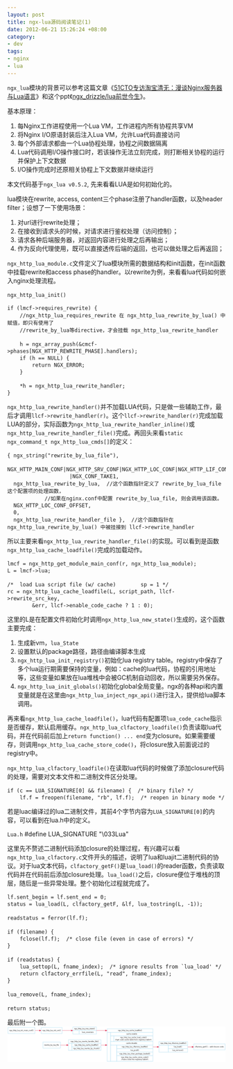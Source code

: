 ```yaml
--- 
layout: post
title: ngx-lua源码阅读笔记(1)
date: 2012-06-21 15:26:24 +08:00
category:
- dev
tags:
- nginx
- lua
---
```

`ngx_lua`模块的背景可以参考这篇文章《<a href="http://os.51cto.com/art/201112/307610.htm">51CTO专访淘宝清无：漫谈Nginx服务器与Lua语言</a>》和这个ppt《<a href="https://docs.google.com/present/view?id=dddqrph4_23gmctkmcg&pli=1">ngx_drizzle/lua前世今生</a>》。

基本原理：

1. 每Nginx工作进程使用一个Lua VM，工作进程内所有协程共享VM
2. 将Nginx I/O原语封装后注入Lua VM，允许Lua代码直接访问
3. 每个外部请求都由一个Lua协程处理，协程之间数据隔离
4. Lua代码调用I/O操作接口时，若该操作无法立刻完成，则打断相关协程的运行并保护上下文数据
5. I/O操作完成时还原相关协程上下文数据并继续运行

本文代码基于`ngx_lua v0.5.2`, 先来看看LUA是如何初始化的。

lua模块在rewrite, access, content三个phase注册了handler函数，以及header filter；设想了一下使用场景：

1. 对url进行rewrite处理；
2. 在接收到请求头的时候，对请求进行鉴权处理（访问控制）；
3. 请求各种后端服务器，对返回内容进行处理之后再输出；
4. 作为反向代理使用，既可以直接透传后端的返回，也可以做处理之后再返回；

`ngx_http_lua_module.c`文件定义了lua模块所需的数据结构和init函数，在init函数中挂载rewrite和access phase的handler。以rewrite为例，来看看lua代码如何嵌入nginx处理流程。

`ngx_http_lua_init()`

    if (lmcf->requires_rewrite) {
        //ngx_http_lua_requires_rewrite 在 ngx_http_lua_rewrite_by_lua() 中赋值，即只有使用了
        //rewrite_by_lua等directive，才会挂载 ngx_http_lua_rewrite_handler
        
        h = ngx_array_push(&cmcf->phases[NGX_HTTP_REWRITE_PHASE].handlers);
        if (h == NULL) {
            return NGX_ERROR;
        }

        *h = ngx_http_lua_rewrite_handler;
    }
    
`ngx_http_lua_rewrite_handler()`并不加载LUA代码，只是做一些辅助工作，最后才调用`llcf->rewrite_handler(r)`。这个`llcf->rewrite_handler(r)`完成加载LUA的部分，实际函数为`ngx_http_lua_rewrite_handler_inline()`或`ngx_http_lua_rewrite_handler_file()`完成。再回头来看`static ngx_command_t ngx_http_lua_cmds[]`的定义：

    { ngx_string("rewrite_by_lua_file"),
      NGX_HTTP_MAIN_CONF|NGX_HTTP_SRV_CONF|NGX_HTTP_LOC_CONF|NGX_HTTP_LIF_CONF
                        |NGX_CONF_TAKE1,
      ngx_http_lua_rewrite_by_lua,  //这个函数指针定义了 rewrite_by_lua_file 这个配置项的处理函数，
                //如果在nginx.conf中配置 rewrite_by_lua_file, 则会调用该函数。
      NGX_HTTP_LOC_CONF_OFFSET,
      0,
      ngx_http_lua_rewrite_handler_file },  //这个函数指针在 ngx_http_lua_rewrite_by_lua() 中被挂接到 llcf->rewrite_handler

所以主要来看`ngx_http_lua_rewrite_handler_file()`的实现。可以看到是函数`ngx_http_lua_cache_loadfile()`完成的加载动作。

    lmcf = ngx_http_get_module_main_conf(r, ngx_http_lua_module);
    L = lmcf->lua;

    /*  load Lua script file (w/ cache)        sp = 1 */
    rc = ngx_http_lua_cache_loadfile(L, script_path, llcf->rewrite_src_key,
            &err, llcf->enable_code_cache ? 1 : 0);

这里的L是在配置文件初始化时调用`ngx_http_lua_new_state()`生成的，这个函数主要完成：

1. 生成新vm，`lua_State`
2. 设置默认的package路径，路径由编译脚本生成
3. `ngx_http_lua_init_registry()`初始化lua registry table。registry中保存了多个lua运行期需要保持的变量，例如：cache的lua代码，协程的引用地址等，这些变量如果放在lua堆栈中会被GC机制自动回收，所以需要另外保存。
4. `ngx_http_lua_init_globals()`初始化global全局变量。ngx的各种api和内置变量就是在这里由`ngx_http_lua_inject_ngx_api()`进行注入，提供给lua脚本调用。

再来看`ngx_http_lua_cache_loadfile()`，lua代码有配置项`lua_code_cache`指示是否缓存，默认启用缓存。`ngx_http_lua_clfactory_loadfile()`负责读取lua代码，并在代码前后加上`return function() ... end`变为closure。如果需要缓存，则调用`ngx_http_lua_cache_store_code()`，将closure放入前面说过的registry中。

`ngx_http_lua_clfactory_loadfile()`在读取lua代码的时候做了添加closure代码的处理，需要对文本文件和二进制文件区分处理。

    if (c == LUA_SIGNATURE[0] && filename) {  /* binary file? */
        lf.f = freopen(filename, "rb", lf.f);  /* reopen in binary mode */

若是luac编译过的lua二进制文件，其前4个字节内容为`LUA_SIGNATURE[0]`的内容，可以看到在lua.h中的定义。

`Lua.h`
    #define LUA_SIGNATURE   "\033Lua"

这里先不赘述二进制代码添加closure的处理过程，有兴趣可以看`ngx_http_lua_clfactory.c`文件开头的描述，说明了lua和luajit二进制代码的协议。对于lua文本代码，`clfactory_getF()`是`lua_load()`的reader函数，负责读取代码并在代码前后添加closure处理。`lua_load()`之后，closure便位于堆栈的顶层，随后是一些异常处理。整个初始化过程就完成了。

    lf.sent_begin = lf.sent_end = 0;
    status = lua_load(L, clfactory_getF, &lf, lua_tostring(L, -1));

    readstatus = ferror(lf.f);

    if (filename) {
        fclose(lf.f);  /* close file (even in case of errors) */
    }

    if (readstatus) {
        lua_settop(L, fname_index);  /* ignore results from `lua_load' */
        return clfactory_errfile(L, "read", fname_index);
    }

    lua_remove(L, fname_index);

    return status;

最后附一个图。
![function img](/assets/uploads/2012/06/ngx-lua.load.png)

